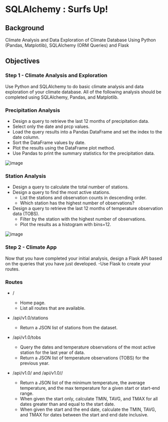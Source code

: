 # SQLAlchemy :  Surfs Up!

## Background
Climate Analysis and Data Exploration of Climate Database Using Python (Pandas, Matplotlib), SQLAlchemy (ORM Queries) and Flask

## Objectives

### Step 1 - Climate Analysis and Exploration
Use Python and SQLAlchemy to do basic climate analysis and data exploration of your climate database. All of the following analysis should be completed using SQLAlchemy, Pandas, and Matplotlib.

### Precipitation Analysis
- Design a query to retrieve the last 12 months of precipitation data.
- Select only the date and prcp values.
- Load the query results into a Pandas DataFrame and set the index to the date column.
- Sort the DataFrame values by date.
- Plot the results using the DataFrame plot method.
- Use Pandas to print the summary statistics for the precipitation data.

![image](https://user-images.githubusercontent.com/69765842/103467831-25e5aa80-4d21-11eb-9b51-0d218db23b9d.png)

### Station Analysis
- Design a query to calculate the total number of stations.
- Design a query to find the most active stations.
  - List the stations and observation counts in descending order.
  - Which station has the highest number of observations?
- Design a query to retrieve the last 12 months of temperature observation data (TOBS).
  - Filter by the station with the highest number of observations.
  - Plot the results as a histogram with bins=12.
  
![image](https://user-images.githubusercontent.com/69765842/103467838-3007a900-4d21-11eb-9ad3-3a8008ca940c.png)

### Step 2 - Climate App
Now that you have completed your initial analysis, design a Flask API based on the queries that you have just developed.
-Use Flask to create your routes.

### Routes
- /
  - Home page.
  - List all routes that are available.
  
- /api/v1.0/stations
  - Return a JSON list of stations from the dataset.
  
- /api/v1.0/tobs
  - Query the dates and temperature observations of the most active station for the last year of data.
  - Return a JSON list of temperature observations (TOBS) for the previous year.
  
- /api/v1.0/<start> and /api/v1.0/<start>/<end>
  - Return a JSON list of the minimum temperature, the average temperature, and the max temperature for a given start or start-end range.
  - When given the start only, calculate TMIN, TAVG, and TMAX for all dates greater than and equal to the start date.
  - When given the start and the end date, calculate the TMIN, TAVG, and TMAX for dates between the start and end date inclusive.
